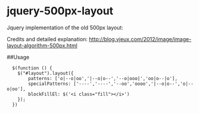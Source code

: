 jquery-500px-layout
===================

Jquery implementation of the old 500px layout:

Credits and detailed explanation:
http://blog.vjeux.com/2012/image/image-layout-algorithm-500px.html

##Usage

```  
  $(function () {
    $("#layout").layout({
        patterns: ['o|--o|oo','|--o|o--','--o|ooo|','oo|o--|o'],
        specialPatterns: ['----','----','--oo','oooo','|--o|o--','o|--o|oo'],
        blockFillEl: $('<i class="fill"></i>')
    });
  })
```
